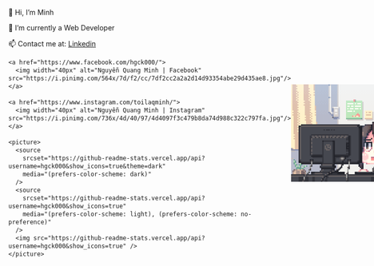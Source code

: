 <div style="display: flex; align-items: center; justify-content: space-between;">
  <div>
    <p>👋 Hi, I’m Minh</p>
    <p>👀 I’m currently a Web Developer</p>
    <p>📫 Contact me at: <a href="https://www.linkedin.com/in/minh-quang-3325b9209/">Linkedin</a></p>
    
    <a href="https://www.facebook.com/hgck000/">
      <img width="40px" alt="Nguyễn Quang Minh | Facebook" src="https://i.pinimg.com/564x/7d/f2/cc/7df2cc2a2a2d14d93354abe29d435ae8.jpg"/>
    </a>
    
    <a href="https://www.instagram.com/toilaqminh/">
      <img width="40px" alt="Nguyễn Quang Minh | Instagram" src="https://i.pinimg.com/736x/4d/40/97/4d4097f3c479b8da74d988c322c797fa.jpg"/>
    </a>

    <picture>
      <source
        srcset="https://github-readme-stats.vercel.app/api?username=hgck000&show_icons=true&theme=dark"
        media="(prefers-color-scheme: dark)"
      />
      <source
        srcset="https://github-readme-stats.vercel.app/api?username=hgck000&show_icons=true"
        media="(prefers-color-scheme: light), (prefers-color-scheme: no-preference)"
      />
      <img src="https://github-readme-stats.vercel.app/api?username=hgck000&show_icons=true" />
    </picture>
  </div>

  <img src="https://github.com/hgck000/hgck000/blob/main/coding.gif?raw=true" width="250px"/>
</div>
